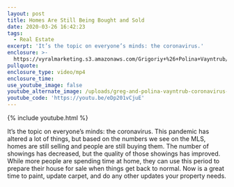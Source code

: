 ```yaml
---
layout: post
title: Homes Are Still Being Bought and Sold
date: 2020-03-26 16:42:23
tags:
  - Real Estate
excerpt: 'It’s the topic on everyone’s minds: the coronavirus.'
enclosure: >-
  https://vyralmarketing.s3.amazonaws.com/Grigoriy+%26+Polina+Vayntrub/Homes+are+Still+Being+Bought+and+Sold.mp4
pullquote:
enclosure_type: video/mp4
enclosure_time:
use_youtube_image: false
youtube_alternate_image: /uploads/greg-and-polina-vayntrub-coronavirus-youtube.jpg
youtube_code: 'https://youtu.be/eDp201vCjuE'
---
```


{% include youtube.html %}

It’s the topic on everyone’s minds: the coronavirus. This pandemic has altered a lot of things, but based on the numbers we see on the MLS, homes are still selling and people are still buying them. The number of showings has decreased, but the quality of those showings has improved. While more people are spending time at home, they can use this period to prepare their house for sale when things get back to normal. Now is a great time to paint, update carpet, and do any other updates your property needs.
